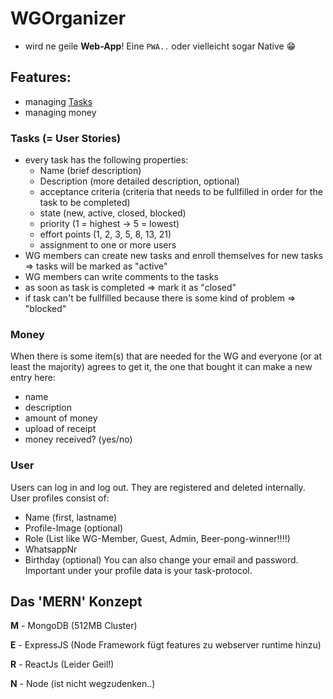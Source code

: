 # WGOrganizer

- wird ne geile **Web-App**! Eine `PWA..` oder vielleicht sogar Native 😁

## Features:
* managing [Tasks](https://github.com/xela1601/WGOrganizer/blob/master/README.md#Tasks)
* managing money

### Tasks (= User Stories)
* every task has the following properties:
    - Name (brief description)
    - Description (more detailed description, optional)
    - acceptance criteria (criteria that needs to be fullfilled in order for the task to be completed)
    - state (new, active, closed, blocked)
    - priority (1 = highest -> 5 = lowest)
    - effort points (1, 2, 3, 5, 8, 13, 21)
    - assignment to one or more users
* WG members can create new tasks and enroll themselves for new tasks => tasks will be marked as "active"
* WG members can write comments to the tasks
* as soon as task is completed => mark it as "closed"
* if task can't be fullfilled because there is some kind of problem => "blocked"

### Money
When there is some item(s) that are needed for the WG and everyone (or at least the majority) agrees to get it, the one that bought it can make a new entry here:
* name
* description
* amount of money
* upload of receipt
* money received? (yes/no)

### User
Users can log in and log out.
They are registered and deleted internally.
User profiles consist of:
- Name (first, lastname)
- Profile-Image (optional)
- Role (List like WG-Member, Guest, Admin, Beer-pong-winner!!!!)
- WhatsappNr
- Birthday (optional)
You can also change your email and password.
Important under your profile data is your task-protocol.

## Das 'MERN' Konzept
**M** - MongoDB (512MB Cluster)

**E** - ExpressJS (Node Framework fügt features zu webserver runtime hinzu)

**R** - ReactJs (Leider Geil!)

**N** - Node (ist nicht wegzudenken..)
